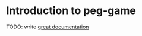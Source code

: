 # Introduction to peg-game

TODO: write [great documentation](http://jacobian.org/writing/what-to-write/)
